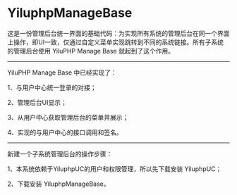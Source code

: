 # YiluphpManageBase
这是一份管理后台统一界面的基础代码：为实现所有系统的管理后台在同一个界面上操作，即UI一致，仅通过自定义菜单实现跳转到不同的系统链接。所有子系统的管理后台使用 YiluPHP Manage Base 就起到了这个作用。

---
YiluPHP Manage Base 中已经实现了：

1、与用户中心统一登录的对接；

2、管理后台UI显示；

3、从用户中心获取管理后台的菜单并展示；

4、实现的与用户中心的接口调用和签名。

---

新建一个子系统管理后台的操作步骤：

1、本系统依赖于YiluphpUC的用户和权限管理，所以先下载安装 YiluphpUC；

2、下载安装 YiluphpManageBase。